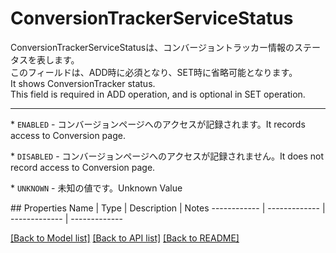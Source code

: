 # ConversionTrackerServiceStatus

<div lang=\"ja\">ConversionTrackerServiceStatusは、コンバージョントラッカー情報のステータスを表します。<br> このフィールドは、ADD時に必須となり、SET時に省略可能となります。</div> <div lang=\"en\">It shows ConversionTracker status.<br> This field is required in ADD operation, and is optional in SET operation.</div> <hr> <p>* <code>ENABLED</code> - <span lang=\"ja\">コンバージョンページへのアクセスが記録されます。</span><span lang=\"en\">It records access to Conversion page.</span></p> <p>* <code>DISABLED</code> - <span lang=\"ja\">コンバージョンページへのアクセスが記録されません。</span><span lang=\"en\">It does not record access to Conversion page.</span></p> <p>* <code>UNKNOWN</code> - <span lang=\"ja\">未知の値です。</span><span lang=\"en\">Unknown Value</span></p> 
## Properties
Name | Type | Description | Notes
------------ | ------------- | ------------- | -------------

[[Back to Model list]](../README.md#documentation-for-models) [[Back to API list]](../README.md#documentation-for-api-endpoints) [[Back to README]](../README.md)


